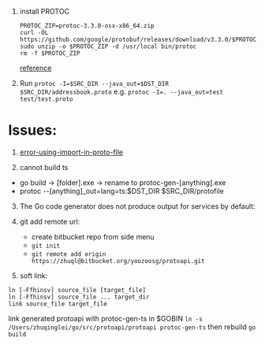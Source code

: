1. install PROTOC
    ```
    PROTOC_ZIP=protoc-3.3.0-osx-x86_64.zip
    curl -OL https://github.com/google/protobuf/releases/download/v3.3.0/$PROTOC_ZIP
    sudo unzip -o $PROTOC_ZIP -d /usr/local bin/protoc
    rm -f $PROTOC_ZIP
    ```
    [reference](http://google.github.io/proto-lens/installing-protoc.html)

2. Run
`protoc -I=$SRC_DIR --java_out=$DST_DIR $SRC_DIR/addressbook.proto`
e.g. `protoc -I=. --java_out=test test/test.proto`


# Issues:

1. [error-using-import-in-proto-file](https://stackoverflow.com/questions/21134066/error-using-import-in-proto-file)

2. cannot build ts
* go build -> [folder].exe -> rename to protoc-gen-[anything].exe
* protoc --[anything]_out=lang=ts:$DST_DIR $SRC_DIR/protofile

3. The Go code generator does not produce output for services by default:

4. git add remote url:
    - create bitbucket repo from side menu
    - `git init`
    - `git remote add origin https://zhuql@bitbucket.org/yoozoosg/protoapi.git`  

5. soft link:
```
ln [-Ffhinsv] source_file [target_file]
ln [-Ffhinsv] source_file ... target_dir
link source_file target_file
```
link generated protoapi with protoc-gen-ts in $GOBIN
`ln -s /Users/zhuqinglei/go/src/protoapi/protoapi protoc-gen-ts`
then rebuild `go build`